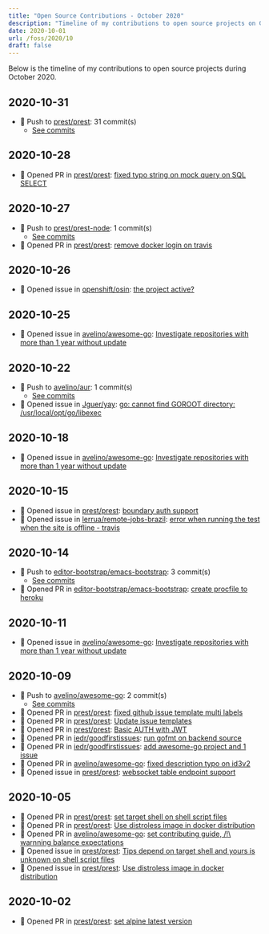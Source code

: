 ```yaml
---
title: "Open Source Contributions - October 2020"
description: "Timeline of my contributions to open source projects on GitHub during October 2020."
date: 2020-10-01
url: /foss/2020/10
draft: false
---
```


Below is the timeline of my contributions to open source projects during October 2020.

## 2020-10-31

- 🔨 Push to [prest/prest](https://github.com/prest/prest): 31 commit(s)
  - [See commits](https://github.com/prest/prest/commits?author=avelino&since=2020-10-31T00:00:00Z&until=2020-10-31T23:59:59Z)

## 2020-10-28

- 🔀 Opened PR in [prest/prest](https://github.com/prest/prest): [fixed typo string on mock query on SQL SELECT](https://github.com/prest/prest/pull/464)

## 2020-10-27

- 🔨 Push to [prest/prest-node](https://github.com/prest/prest-node): 1 commit(s)
  - [See commits](https://github.com/prest/prest-node/commits?author=avelino&since=2020-10-27T00:00:00Z&until=2020-10-27T23:59:59Z)
- 🔀 Opened PR in [prest/prest](https://github.com/prest/prest): [remove docker login on travis](https://github.com/prest/prest/pull/463)

## 2020-10-26

- 🐛 Opened issue in [openshift/osin](https://github.com/openshift/osin): [the project active?](https://github.com/openshift/osin/issues/203)

## 2020-10-25

- 🐛 Opened issue in [avelino/awesome-go](https://github.com/avelino/awesome-go): [Investigate repositories with more than 1 year without update](https://github.com/avelino/awesome-go/issues/3316)

## 2020-10-22

- 🔨 Push to [avelino/aur](https://github.com/avelino/aur): 1 commit(s)
  - [See commits](https://github.com/avelino/aur/commits?author=avelino&since=2020-10-22T00:00:00Z&until=2020-10-22T23:59:59Z)
- 🐛 Opened issue in [Jguer/yay](https://github.com/Jguer/yay): [go: cannot find GOROOT directory: /usr/local/opt/go/libexec](https://github.com/Jguer/yay/issues/1395)

## 2020-10-18

- 🐛 Opened issue in [avelino/awesome-go](https://github.com/avelino/awesome-go): [Investigate repositories with more than 1 year without update](https://github.com/avelino/awesome-go/issues/3303)

## 2020-10-15

- 🐛 Opened issue in [prest/prest](https://github.com/prest/prest): [boundary auth support](https://github.com/prest/prest/issues/459)
- 🐛 Opened issue in [lerrua/remote-jobs-brazil](https://github.com/lerrua/remote-jobs-brazil): [error when running the test when the site is offline - travis](https://github.com/lerrua/remote-jobs-brazil/issues/222)

## 2020-10-14

- 🔨 Push to [editor-bootstrap/emacs-bootstrap](https://github.com/editor-bootstrap/emacs-bootstrap): 3 commit(s)
  - [See commits](https://github.com/editor-bootstrap/emacs-bootstrap/commits?author=avelino&since=2020-10-14T00:00:00Z&until=2020-10-14T23:59:59Z)
- 🔀 Opened PR in [editor-bootstrap/emacs-bootstrap](https://github.com/editor-bootstrap/emacs-bootstrap): [create procfile to heroku](https://github.com/editor-bootstrap/emacs-bootstrap/pull/57)

## 2020-10-11

- 🐛 Opened issue in [avelino/awesome-go](https://github.com/avelino/awesome-go): [Investigate repositories with more than 1 year without update](https://github.com/avelino/awesome-go/issues/3295)

## 2020-10-09

- 🔨 Push to [avelino/awesome-go](https://github.com/avelino/awesome-go): 2 commit(s)
  - [See commits](https://github.com/avelino/awesome-go/commits?author=avelino&since=2020-10-09T00:00:00Z&until=2020-10-09T23:59:59Z)
- 🔀 Opened PR in [prest/prest](https://github.com/prest/prest): [fixed github issue template multi labels](https://github.com/prest/prest/pull/454)
- 🔀 Opened PR in [prest/prest](https://github.com/prest/prest): [Update issue templates](https://github.com/prest/prest/pull/453)
- 🔀 Opened PR in [prest/prest](https://github.com/prest/prest): [Basic AUTH with JWT](https://github.com/prest/prest/pull/451)
- 🔀 Opened PR in [iedr/goodfirstissues](https://github.com/iedr/goodfirstissues): [run gofmt on backend source](https://github.com/iedr/goodfirstissues/pull/15)
- 🔀 Opened PR in [iedr/goodfirstissues](https://github.com/iedr/goodfirstissues): [add awesome-go project and 1 issue](https://github.com/iedr/goodfirstissues/pull/14)
- 🔀 Opened PR in [avelino/awesome-go](https://github.com/avelino/awesome-go): [fixed description typo on id3v2](https://github.com/avelino/awesome-go/pull/3288)
- 🐛 Opened issue in [prest/prest](https://github.com/prest/prest): [websocket table endpoint support](https://github.com/prest/prest/issues/452)

## 2020-10-05

- 🔀 Opened PR in [prest/prest](https://github.com/prest/prest): [set target shell on shell script files](https://github.com/prest/prest/pull/450)
- 🔀 Opened PR in [prest/prest](https://github.com/prest/prest): [Use distroless image in docker distribution](https://github.com/prest/prest/pull/448)
- 🔀 Opened PR in [avelino/awesome-go](https://github.com/avelino/awesome-go): [set contributing guide, /!\ warnning balance expectations](https://github.com/avelino/awesome-go/pull/3276)
- 🐛 Opened issue in [prest/prest](https://github.com/prest/prest): [Tips depend on target shell and yours is unknown on shell script files](https://github.com/prest/prest/issues/449)
- 🐛 Opened issue in [prest/prest](https://github.com/prest/prest): [Use distroless image in docker distribution](https://github.com/prest/prest/issues/447)

## 2020-10-02

- 🔀 Opened PR in [prest/prest](https://github.com/prest/prest): [set alpine latest version](https://github.com/prest/prest/pull/445)

